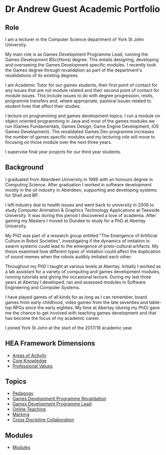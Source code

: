 # Dr Andrew Guest Academic Portfolio

## Role

I am a lecturer in the Computer Science department of York St John University.   

My main role is as Games Development Programme Lead, running the Games Development BSc(Hons) degree. This entails designing, developing and overseeing the Games Development specific modules. I recently took the Games degree through revalidation as part of the department's revalidations of its existing degrees.  

I am Academic Tutor for our games students, their first point of contact for any issues that are not module related and their second point of contact for module issues. This include issues to do with degree progression, resits, programme transfers and, where appropriate, pastoral issues related to student lives that affect their studies.   

I lecture on programming and games development topics. I run a module on object oriented programming in Java and most of the games modules we run (Games Fundamentals, Games Design, Game Engine Development, iOS Games Development). The revalidated Games Dev programme increases the number of games specific modules and my lecturing role will move to focusing on those module over the next three years.  

I supervise final year projects for our third year students.  

## Background

I graduated from Aberdeen University in 1996 with an honours degree in Computing Science. After graduation I worked in software development mostly in the oil industry in Aberdeen, supporting and developing systems for Shell and BP.  

I left industry due to health issues and went back to university in 2006 to study Computer Animation & Graphics Technology Applications at Teesside University. It was during this period I discovered a love of academia. After gaining my Masters I moved to Dundee to study for a PhD at Abertay University.  

My PhD was part of a research group entitled "The Emergence of Artificial Culture in Robot Societies", investigating if the dynamics of imitation in swarm systems could lead to the emergence of proto-cultural artifacts. My thesis examined how different types of imitation could affect the duplication of sound memes when the robots audibly imitated each other.  

Throughout my PhD I taught at various levels at Abertay. Initially I worked as a lab assistant for a variety of computing and games development modules, running tutorials and giving the occasional lecture. During my last three years at Abertay I developed, ran and assessed modules in Software Engineering and Computer Systems.  

I have played games of all kinds for as long as I can remember, board games from early childhood, video games from the late seventies and table-top RPGs since the early eighties. My time at Abertay (during my PhD) gave me the chance to get involved with teaching games development and that has become the focus of my academic career.  

I joined York St John at the start of the 2017/18 academic year.  

## HEA Framework Dimensions

* [Areas of Activity](HEAFramework/AreasofActivity.md)
* [Core Knowledge](HEAFramework/CoreKnowledge.md)
* [Professional Values](HEAFramework/ProfessionalValues.md)

## Topics

* [Pedagogy](CaseStudies/pedagogy.md)
* [Games Development Programme Revalidation](CaseStudies/GamesDevRevalidation.md)
* [Games Development Programme Lead](CaseStudies/GamesDevLead.md)
* [Online Teaching](CaseStudies/OnlineTeaching.md)
* [Marking](CaseStudies/Marking.md)
* [Cross Discipline Collaboration](CaseStudies/CrossDisciplineCollaboration.md)

## Modules

* [Modules](modules.md)